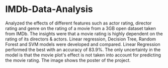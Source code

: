 # IMDb-Data-Analysis
Analyzed the effects of different features such as actor rating, director rating and genre on the rating of a movie from a 3GB open dataset taken from IMDb. The insights were that a movie rating is highly dependent on the rating of its directors & actors. Linear regression, Decision Tree, Random Forest and SVM models were developed and compared. Linear Regression performed the best with an accuracy of 83.9%. The only uncertainty in the model is that the movie plot's effect is not taken into account for predicting the movie rating. The image shows the poster of the project.
